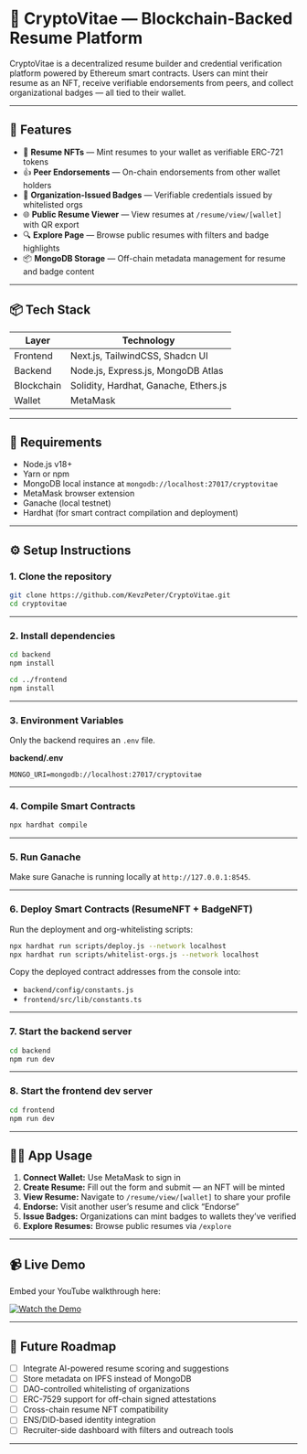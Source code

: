 # 🧾 CryptoVitae — Blockchain-Backed Resume Platform

CryptoVitae is a decentralized resume builder and credential verification platform powered by Ethereum smart contracts. Users can mint their resume as an NFT, receive verifiable endorsements from peers, and collect organizational badges — all tied to their wallet.

---

## 🚀 Features

- 🔐 **Resume NFTs** — Mint resumes to your wallet as verifiable ERC-721 tokens
- 👍 **Peer Endorsements** — On-chain endorsements from other wallet holders
- 🏅 **Organization-Issued Badges** — Verifiable credentials issued by whitelisted orgs
- 🌐 **Public Resume Viewer** — View resumes at `/resume/view/[wallet]` with QR export
- 🔍 **Explore Page** — Browse public resumes with filters and badge highlights
- 📦 **MongoDB Storage** — Off-chain metadata management for resume and badge content

---

## 📦 Tech Stack

| Layer      | Technology                            |
| ---------- | ------------------------------------- |
| Frontend   | Next.js, TailwindCSS, Shadcn UI       |
| Backend    | Node.js, Express.js, MongoDB Atlas    |
| Blockchain | Solidity, Hardhat, Ganache, Ethers.js |
| Wallet     | MetaMask                              |

---

## 🧰 Requirements

- Node.js v18+
- Yarn or npm
- MongoDB local instance at `mongodb://localhost:27017/cryptovitae`
- MetaMask browser extension
- Ganache (local testnet)
- Hardhat (for smart contract compilation and deployment)

---

## ⚙️ Setup Instructions

### 1. Clone the repository

```bash
git clone https://github.com/KevzPeter/CryptoVitae.git
cd cryptovitae
```

---

### 2. Install dependencies

```bash
cd backend
npm install

cd ../frontend
npm install
```

---

### 3. Environment Variables

Only the backend requires an `.env` file.

**backend/.env**

```env
MONGO_URI=mongodb://localhost:27017/cryptovitae
```

---

### 4. Compile Smart Contracts

```bash
npx hardhat compile
```

---

### 5. Run Ganache

Make sure Ganache is running locally at `http://127.0.0.1:8545`.

---

### 6. Deploy Smart Contracts (ResumeNFT + BadgeNFT)

Run the deployment and org-whitelisting scripts:

```bash
npx hardhat run scripts/deploy.js --network localhost
npx hardhat run scripts/whitelist-orgs.js --network localhost
```

Copy the deployed contract addresses from the console into:

- `backend/config/constants.js`
- `frontend/src/lib/constants.ts`

---

### 7. Start the backend server

```bash
cd backend
npm run dev
```

---

### 8. Start the frontend dev server

```bash
cd frontend
npm run dev
```

---

## 🧑‍💻 App Usage

1. **Connect Wallet:** Use MetaMask to sign in
2. **Create Resume:** Fill out the form and submit — an NFT will be minted
3. **View Resume:** Navigate to `/resume/view/[wallet]` to share your profile
4. **Endorse:** Visit another user’s resume and click “Endorse”
5. **Issue Badges:** Organizations can mint badges to wallets they’ve verified
6. **Explore Resumes:** Browse public resumes via `/explore`

---

## 📹 Live Demo

Embed your YouTube walkthrough here:

[![Watch the Demo](https://img.youtube.com/vi/YOUR_VIDEO_ID/0.jpg)](https://www.youtube.com/watch?v=YOUR_VIDEO_ID)

---

## 📌 Future Roadmap

- [ ] Integrate AI-powered resume scoring and suggestions
- [ ] Store metadata on IPFS instead of MongoDB
- [ ] DAO-controlled whitelisting of organizations
- [ ] ERC-7529 support for off-chain signed attestations
- [ ] Cross-chain resume NFT compatibility
- [ ] ENS/DID-based identity integration
- [ ] Recruiter-side dashboard with filters and outreach tools

---
